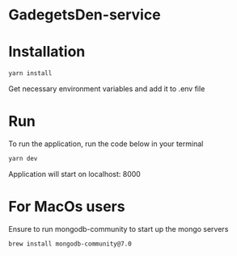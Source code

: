 # GadegetsDen-service

# Installation

```bash
yarn install
```

Get necessary environment variables and add it to .env file

# Run

To run the application, run the code below in your terminal

```bash
yarn dev
```

Application will start on localhost: 8000

# For MacOs users

Ensure to run mongodb-community to start up the mongo servers

```bash
brew install mongodb-community@7.0
```
